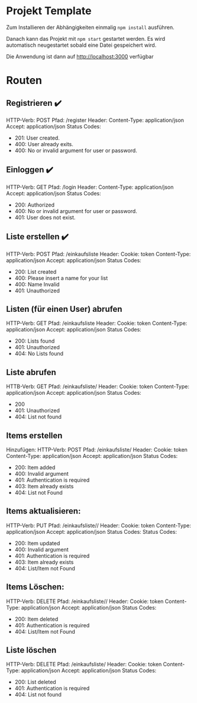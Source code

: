 # Projekt Template

Zum Installieren der Abhängigkeiten einmalig `npm install` ausführen.

Danach kann das Projekt mit `npm start` gestartet werden. Es wird automatisch neugestartet sobald eine Datei gespeichert wird.

Die Anwendung ist dann auf [http://localhost:3000](http://localhost:3000) verfügbar


# Routen

## Registrieren ✔️
HTTP-Verb: POST
Pfad: /register
Header:
    Content-Type: application/json
    Accept: application/json
Status Codes:
- 201: User created.
- 400: User already exits.
- 400: No or invalid argument for user or password.


## Einloggen ✔️
HTTP-Verb: GET
Pfad: /login
Header:
    Content-Type: application/json
    Accept: application/json
Status Codes:
- 200: Authorized
- 400: No or invalid argument for user or password.
- 401: User does not exist.

## Liste erstellen ✔️
HTTP-Verb: POST 
Pfad: /einkaufsliste
Header:
    Cookie: token
    Content-Type: application/json
    Accept: application/json
Status Codes:
- 200: List created
- 400: Please insert a name for your list
- 400: Name Invalid
- 401: Unauthorized

## Listen (für einen User) abrufen
HTTP-Verb: GET
Pfad: /einkaufsliste
Header:
    Cookie: token
    Content-Type: application/json
    Accept: application/json
Status Codes:
- 200: Lists found
- 401: Unauthorized
- 404: No Lists found

## Liste abrufen
HTTB-Verb: GET
Pfad: /einkaufsliste/<name>
Header:
    Cookie: token
    Content-Type: application/json
    Accept: application/json
Status Codes:
- 200
- 401: Unauthorized
- 404: List not found


## Items erstellen
Hinzufügen:
HTTP-Verb: POST
Pfad: /einkaufsliste/<name>
Header:
    Cookie: token
    Content-Type: application/json
    Accept: application/json
Status Codes:
- 200: Item added
- 400: Invalid argument
- 401: Authentication is required
- 403: Item already exists
- 404: List not Found

## Items aktualisieren:
HTTP-Verb: PUT
Pfad: /einkaufsliste/<name>/<nameItem>
Header:
    Cookie: token
    Content-Type: application/json
    Accept: application/json
Status Codes:
Status Codes:
- 200: Item updated
- 400: Invalid argument
- 401: Authentication is required
- 403: Item already exists
- 404: List/Item not Found

## Items Löschen:
HTTP-Verb: DELETE
Pfad: /einkaufsliste/<name>/<nameItem>
Header:
    Cookie: token
    Content-Type: application/json
    Accept: application/json
Status Codes:
- 200: Item deleted
- 401: Authentication is required
- 404: List/Item not Found

## Liste löschen
HTTP-Verb: DELETE
Pfad: /einkaufsliste/<name>
Header:
    Cookie: token
    Content-Type: application/json
    Accept: application/json
Status Codes:
- 200: List deleted
- 401: Authentication is required
- 404: List not found





